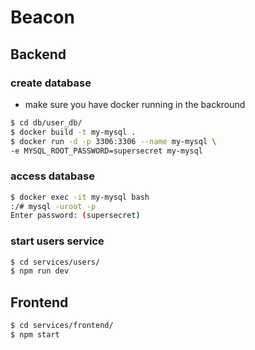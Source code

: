 # Beacon
## Backend
### create database
* make sure you have docker running in the backround
```bash
$ cd db/user_db/
$ docker build -t my-mysql .
$ docker run -d -p 3306:3306 --name my-mysql \
-e MYSQL_ROOT_PASSWORD=supersecret my-mysql
```

### access database
```bash
$ docker exec -it my-mysql bash
:/# mysql -uroot -p
Enter password: (supersecret)
```

### start users service
```bash
$ cd services/users/
$ npm run dev
```

## Frontend
```bash
$ cd services/frontend/
$ npm start
```